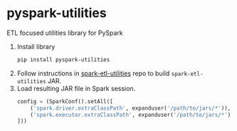 # pyspark-utilities
ETL focused utilities library for PySpark

1. Install library  
    ```bash
    pip install pyspark-utilities
    ```
2. Follow instructions in [spark-etl-utilities](https://github.com/zaksamalik/spark-etl-utilities) repo to build `spark-etl-utilities` JAR.
3. Load resulting JAR file in Spark session.    
    ```py
    config = (SparkConf().setAll([
        ('spark.driver.extraClassPath', expanduser('/path/to/jars/*')),
        ('spark.executor.extraClassPath', expanduser('/path/to/jars/*'))
    ]))
    ```